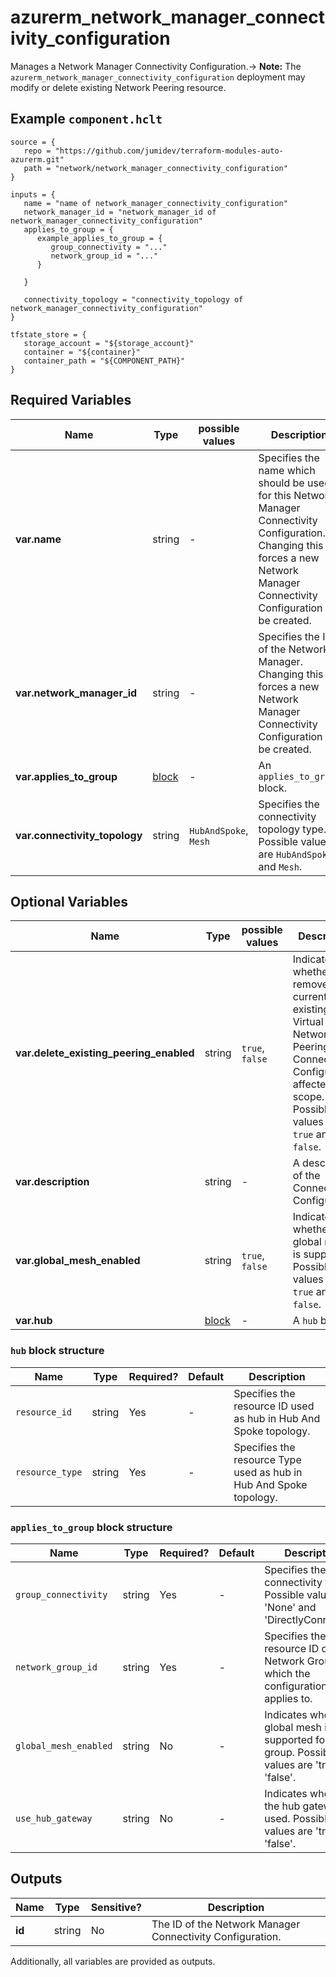 # azurerm_network_manager_connectivity_configuration

Manages a Network Manager Connectivity Configuration.-> **Note:** The `azurerm_network_manager_connectivity_configuration` deployment may modify or delete existing Network Peering resource.

## Example `component.hclt`

```hcl
source = {
   repo = "https://github.com/jumidev/terraform-modules-auto-azurerm.git" 
   path = "network/network_manager_connectivity_configuration" 
}

inputs = {
   name = "name of network_manager_connectivity_configuration" 
   network_manager_id = "network_manager_id of network_manager_connectivity_configuration" 
   applies_to_group = {
      example_applies_to_group = {
         group_connectivity = "..."   
         network_group_id = "..."   
      }
  
   }
 
   connectivity_topology = "connectivity_topology of network_manager_connectivity_configuration" 
}

tfstate_store = {
   storage_account = "${storage_account}" 
   container = "${container}" 
   container_path = "${COMPONENT_PATH}" 
}

```

## Required Variables

| Name | Type |  possible values |  Description |
| ---- | --------- |  ----------- | ----------- |
| **var.name** | string |  -  |  Specifies the name which should be used for this Network Manager Connectivity Configuration. Changing this forces a new Network Manager Connectivity Configuration to be created. | 
| **var.network_manager_id** | string |  -  |  Specifies the ID of the Network Manager. Changing this forces a new Network Manager Connectivity Configuration to be created. | 
| **var.applies_to_group** | [block](#applies_to_group-block-structure) |  -  |  An `applies_to_group` block. | 
| **var.connectivity_topology** | string |  `HubAndSpoke`, `Mesh`  |  Specifies the connectivity topology type. Possible values are `HubAndSpoke` and `Mesh`. | 

## Optional Variables

| Name | Type |  possible values |  Description |
| ---- | --------- |  ----------- | ----------- |
| **var.delete_existing_peering_enabled** | string |  `true`, `false`  |  Indicates whether to remove current existing Virtual Network Peering in the Connectivity Configuration affected scope. Possible values are `true` and `false`. | 
| **var.description** | string |  -  |  A description of the Connectivity Configuration. | 
| **var.global_mesh_enabled** | string |  `true`, `false`  |  Indicates whether to global mesh is supported. Possible values are `true` and `false`. | 
| **var.hub** | [block](#hub-block-structure) |  -  |  A `hub` block. | 

### `hub` block structure

| Name | Type | Required? | Default | Description |
| ---- | ---- | --------- | ------- | ----------- |
| `resource_id` | string | Yes | - | Specifies the resource ID used as hub in Hub And Spoke topology. |
| `resource_type` | string | Yes | - | Specifies the resource Type used as hub in Hub And Spoke topology. |

### `applies_to_group` block structure

| Name | Type | Required? | Default | Description |
| ---- | ---- | --------- | ------- | ----------- |
| `group_connectivity` | string | Yes | - | Specifies the group connectivity type. Possible values are 'None' and 'DirectlyConnected'. |
| `network_group_id` | string | Yes | - | Specifies the resource ID of Network Group which the configuration applies to. |
| `global_mesh_enabled` | string | No | - | Indicates whether to global mesh is supported for this group. Possible values are 'true' and 'false'. |
| `use_hub_gateway` | string | No | - | Indicates whether the hub gateway is used. Possible values are 'true' and 'false'. |



## Outputs

| Name | Type | Sensitive? | Description |
| ---- | ---- | --------- | --------- |
| **id** | string | No  | The ID of the Network Manager Connectivity Configuration. | 

Additionally, all variables are provided as outputs.
